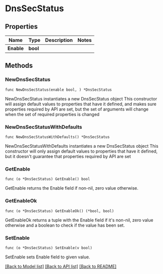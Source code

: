 # DnsSecStatus

## Properties

Name | Type | Description | Notes
------------ | ------------- | ------------- | -------------
**Enable** | **bool** |  | 

## Methods

### NewDnsSecStatus

`func NewDnsSecStatus(enable bool, ) *DnsSecStatus`

NewDnsSecStatus instantiates a new DnsSecStatus object
This constructor will assign default values to properties that have it defined,
and makes sure properties required by API are set, but the set of arguments
will change when the set of required properties is changed

### NewDnsSecStatusWithDefaults

`func NewDnsSecStatusWithDefaults() *DnsSecStatus`

NewDnsSecStatusWithDefaults instantiates a new DnsSecStatus object
This constructor will only assign default values to properties that have it defined,
but it doesn't guarantee that properties required by API are set

### GetEnable

`func (o *DnsSecStatus) GetEnable() bool`

GetEnable returns the Enable field if non-nil, zero value otherwise.

### GetEnableOk

`func (o *DnsSecStatus) GetEnableOk() (*bool, bool)`

GetEnableOk returns a tuple with the Enable field if it's non-nil, zero value otherwise
and a boolean to check if the value has been set.

### SetEnable

`func (o *DnsSecStatus) SetEnable(v bool)`

SetEnable sets Enable field to given value.



[[Back to Model list]](../README.md#documentation-for-models) [[Back to API list]](../README.md#documentation-for-api-endpoints) [[Back to README]](../README.md)



